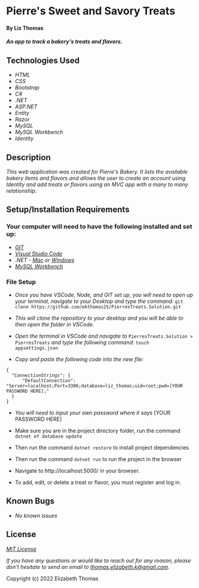 # Pierre's Sweet and Savory Treats

#### By Liz Thomas

#### _An app to track a bakery's treats and flavors._

## Technologies Used

* _HTML_
* _CSS_
* _Bootstrap_
* _C#_
* _.NET_
* _ASP.NET_
* _Entity_
* _Razor_
* _MySQL_
* _MySQL Workbench_
* _Identity_

## Description

_This web application was created for Pierre's Bakery. It lists the available bakery items and flavors and allows the user to create an account using Identity and add treats or flavors using an MVC app with a many to many relationship._

## Setup/Installation Requirements

### Your computer will need to have the following installed and set up:
* _[GIT](https://docs.github.com/en/get-started/quickstart/set-up-git)_
* _[Visual Studio Code](https://code.visualstudio.com/download)_
* _.NET - [Mac](https://dotnet.microsoft.com/download/dotnet/thank-you/sdk-5.0.401-macos-x64-installer) or [Windows](https://dotnet.microsoft.com/download/dotnet/thank-you/sdk-5.0.401-windows-x64-installer)_
* _[MySQL Workbench](https://dev.mysql.com/downloads/file/?id=484391)_

### File Setup

* _Once you have VSCode, Node, and GIT set up, you will need to open up your terminal, navigate to your Desktop and type the command:_
`git clone https://github.com/ekthomas25/PierresTreats.Solution.git`

* _This will clone the repository to your desktop and you will be able to then open the folder in VSCode._
* _Open the terminal in VSCode and navigate to_ `PierresTreats.Solution > PierresTreats` _and type the following command:_ `touch appsettings.json`
* _Copy and paste the following code into the new file:_
```
{
  "ConnectionStrings": {
      "DefaultConnection": "Server=localhost;Port=3306;database=liz_thomas;uid=root;pwd=[YOUR PASSWORD HERE];"
  }
}
```
* _You will need to input your own password where it says_ [YOUR PASSWORD HERE]

* Make sure you are in the project directory folder, run the command `dotnet ef database update`
* Then run the command `dotnet restore` to install project dependencies
* Then run the command `dotnet run` to run the project in the browser
* Navigate to http://localhost:5000/ in your browser.
* To add, edit, or delete a treat or flavor, you must register and log in.

## Known Bugs

* _No known issues_

## License
_[MIT License](https://opensource.org/licenses/MIT)_

_If you have any questions or would like to reach out for any reason, please don't hesitate to send an email to [thomas.elizabeth.k@gmail.com](mailto:thomas.elizabeth.k@gmail.com)._

Copyright (c) 2022 Elizabeth Thomas
